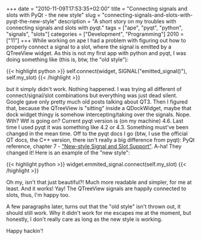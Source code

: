 +++
date = "2010-11-09T17:53:35+02:00"
title = "Connecting signals and slots with PyQt - the new style"
slug = "connecting-signals-and-slots-with-pyqt-the-new-style"
description = "A short story on my troubles with connecting signals and slots with pyqt."
tags = ["ape", "pyqt", "python", "signals", "slots"]
categories = ["Development", "Programming"]
2010 = ["11"]
+++
While working on ape I had a problem with figuring out how to properly connect a signal to a slot, where the signal is emitted by a QTreeView widget. As this is not my first app with python and pyqt, I was doing something like (this is, btw, the "old style"):

{{< highlight python >}}
self.connect(widget, SIGNAL("emitted_signal()"), self.my_slot)
{{< /highlight >}}

but it simply didn't work. Nothing happened. I was trying all different of connect/signal/slot combinations but everything was just dead silent. Google gave only pretty much old posts talking about QT3. Then I figured that, because the QTreeView is "sitting" inside a QDockWidget, maybe that dock widget thingy is somehow intercepting/taking over the signals. Nope. Wth? Wtf is going on? Current pyqt version is (on my machine) 4.6. Last time I used pyqt it was something like 4.2 or 4.3. Something must've been changed in the mean time. Off to the pyqt docs I go (btw, I use the official QT docs, the C++ version, there isn't really a big difference from pyqt): PyQt reference, chapter 7 - <a href="http://www.riverbankcomputing.co.uk/static/Docs/PyQt4/pyqt4ref.html#new-style-signal-and-slot-support">"New-style Signal and Slot Support"</a>. A-ha! They changed it! Here is an example of the "new style":

{{< highlight python >}}
widget.emmited_signal.connect(self.my_slot)
{{< /highlight >}}

Oh my, isn't that just beautiful?! Much more readable and simpler, for me at least. And it works! Yay! The QTreeView signals are happily connected to slots, thus, I'm happy too.

A few paragraphs later, turns out that the "old style" isn't thrown out, it should still work. Why it didn't work for me escapes me at the moment, but honestly, I don't really care as long as the new style is working.

Happy hackin'!
